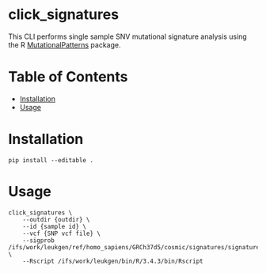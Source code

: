 # click_signatures

This CLI performs single sample SNV mutational signature analysis using the R [MutationalPatterns][mutational] package.

# Table of Contents

<!-- This is for SublimeText's MarkdownTOC -->
<!-- MarkdownTOC autolink="true" bracket="round" depth=2 -->

- [Installation](#installation)
- [Usage](#usage)

<!-- /MarkdownTOC -->
# Installation

    pip install --editable .

# Usage

    click_signatures \
        --outdir {outdir} \
        --id {sample id} \
        --vcf {SNP vcf file} \
        --sigprob /ifs/work/leukgen/ref/homo_sapiens/GRCh37d5/cosmic/signatures/signatures_probabilities.txt \
        --Rscript /ifs/work/leukgen/bin/R/3.4.3/bin/Rscript

<!-- references -->

[mutational]: https://github.com/UMCUGenetics/MutationalPatterns
